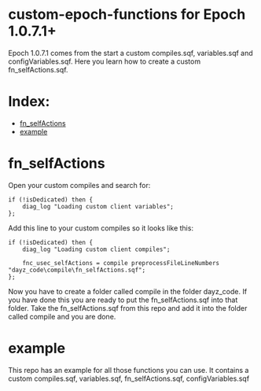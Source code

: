 # custom-epoch-functions for Epoch 1.0.7.1+

Epoch 1.0.7.1 comes from the start a custom compiles.sqf, variables.sqf and configVariables.sqf. Here you learn how to create a custom fn_selfActions.sqf.

# Index:
 
* [fn_selfActions](https://github.com/AirwavesMan/custom-epoch-functions#fn_selfActions)
* [example](https://github.com/AirwavesMan/custom-epoch-functions#example)


# fn_selfActions

Open your custom compiles and search for:


	if (!isDedicated) then {
		diag_log "Loading custom client variables";
	};

	
Add this line to your custom compiles so it looks like this:


	if (!isDedicated) then {
		diag_log "Loading custom client compiles";

		fnc_usec_selfActions = compile preprocessFileLineNumbers "dayz_code\compile\fn_selfActions.sqf";
	};


Now you have to create a folder called compile in the folder dayz_code. If you have done this you are ready to put the fn_selfActions.sqf into that folder.
Take the fn_selfActions.sqf from this repo and add it into the folder called compile and you are done.

# example

This repo has an example for all those functions you can use. It contains a custom compiles.sqf, variables.sqf, fn_selfActions.sqf, configVariables.sqf




